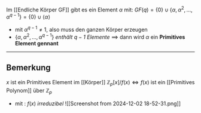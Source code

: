 Im [[Endliche Körper GF]] gibt es ein Element $\alpha$ mit:
$GF(q)=\{ 0 \} \cup \{ \alpha,\alpha^{2},\dots,\alpha^{q-1} \} = \{ 0 \} \cup \langle \alpha \rangle$ 
- mit $\alpha^{q-1}\neq1$, also muss den ganzen Körper erzeugen
- $\{ \alpha,\alpha^{2},\dots,\alpha^{q-1} \}$ *enthält $q-1$ Elemente*
$\implies$ dann wird $\alpha$ ein **Primitives Element gennant**

---
## Bemerkung 
$x$  ist ein Primitives Element im [[Körper]] $\mathbb{Z}_{p}[x] / f(x) \Leftrightarrow f(x)$ ist ein [[Primitives Polynom]] 
über $\mathbb{Z}_{p}$ 
- mit : $f(x)$ *irreduzibel*
![[Screenshot from 2024-12-02 18-52-31.png]]
